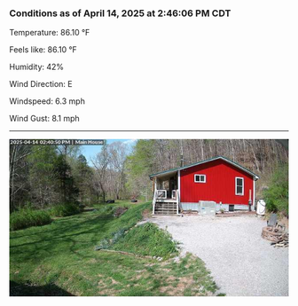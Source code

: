### Conditions as of April 14, 2025 at 2:46:06 PM CDT 

Temperature: 86.10 &deg;F

Feels like: 86.10 &deg;F

Humidity: 42%

Wind Direction: E

Windspeed: 6.3 mph

Wind Gust: 8.1 mph

---

<img src="./images/latest.jpeg"/>

